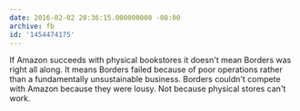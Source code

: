 ```yaml
---
date: 2016-02-02 20:36:15.000000000 -08:00
archive: fb
id: '1454474175'
---
```


If Amazon succeeds with physical bookstores it doesn't mean Borders was right all along. It means Borders failed because of poor operations rather than a fundamentally unsustainable business. Borders couldn't compete with Amazon because they were lousy. Not because physical stores can't work.
